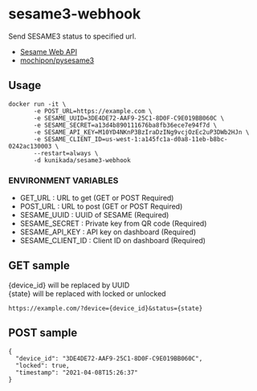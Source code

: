 # sesame3-webhook

Send SESAME3 status to specified url.

- [Sesame Web API](https://doc.candyhouse.co/ja/SesameAPI)
- [mochipon/pysesame3](https://github.com/mochipon/pysesame3)

## Usage

    docker run -it \
           -e POST_URL=https://example.com \
           -e SESAME_UUID=3DE4DE72-AAF9-25C1-8D0F-C9E019BB060C \
           -e SESAME_SECRET=a13d4b890111676ba8fb36ece7e94f7d \
           -e SESAME_API_KEY=M10YD4NKnP3BzIraDzINg9vcjOzEc2uP3DWb2HJn \
           -e SESAME_CLIENT_ID=us-west-1:a145fc1a-d0a8-11eb-b8bc-0242ac130003 \
           --restart=always \
           -d kunikada/sesame3-webhook

### ENVIRONMENT VARIABLES

 * GET_URL : URL to get (GET or POST Required)
 * POST_URL : URL to post (GET or POST Required)
 * SESAME_UUID : UUID of SESAME (Required)
 * SESAME_SECRET : Private key from QR code (Required)
 * SESAME_API_KEY : API key on dashboard (Required)
 * SESAME_CLIENT_ID : Client ID on dashboard (Required)

## GET sample

{device_id} will be replaced by UUID  
{state} will be replaced with locked or unlocked

    https://example.com/?device={device_id}&status={state}

## POST sample

    {
      "device_id": "3DE4DE72-AAF9-25C1-8D0F-C9E019BB060C",
      "locked": true,
      "timestamp": "2021-04-08T15:26:37"
    }


